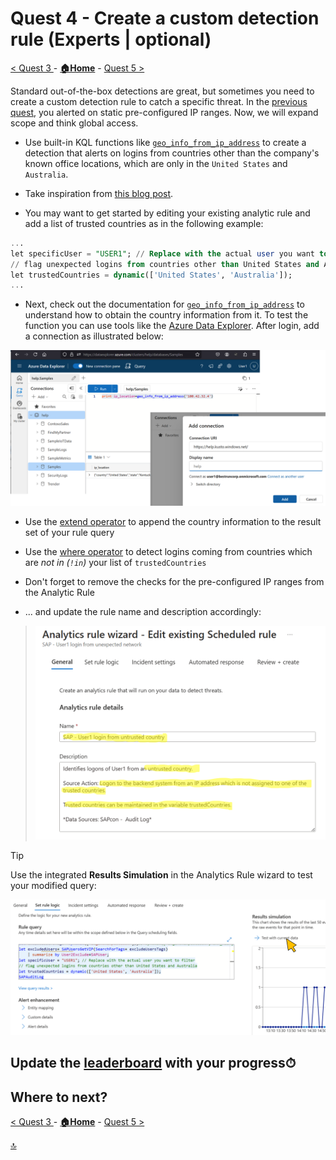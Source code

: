 # Quest 4 - Create a custom detection rule (Experts | optional)

[< Quest 3 ](quest3.md) - **[🏠Home](../README.md)** - [ Quest 5 >](quest5.md)

Standard out-of-the-box detections are great, but sometimes you need to create a custom detection rule to catch a specific threat. In the [previous quest](quest3.md), you alerted on static pre-configured IP ranges. Now, we will expand scope and think global access.

* Use built-in KQL functions like [`geo_info_from_ip_address`](https://learn.microsoft.com/en-us/kusto/query/geo-info-from-ip-address-function?view=azure-data-explorer&preserve-view=true) to create a detection that alerts on logins from countries other than the company's known office locations, which are only in the `United States` and `Australia`.

* Take inspiration from [this blog post](https://community.sap.com/t5/technology-blogs-by-members/nice-patch-sap-revisiting-your-sap-btp-security-measures-after-ai-core/ba-p/13770662).

* You may want to get started by editing your existing analytic rule and add a list of trusted countries as in the following example:

``` sql
...
let specificUser = "USER1"; // Replace with the actual user you want to filter
// flag unexpected logins from countries other than United States and Australia
let trustedCountries = dynamic(['United States', 'Australia']);
...
```

* Next, check out the documentation for [`geo_info_from_ip_address`](https://learn.microsoft.com/en-us/kusto/query/geo-info-from-ip-address-function?view=azure-data-explorer&preserve-view=true) to understand how to obtain the country information from it. To test the function you can use tools like the [Azure Data Explorer](https://dataexplorer.azure.com/). After login, add a connection as illustrated below:
<p align="center" width="100%">
<img alt="Step 1" src="assets/quest4/4-1.png"  width="600">
</p>

* Use the [extend operator](https://learn.microsoft.com/de-de/kusto/query/extend-operator?view=azure-data-explorer&preserve-view=true) to append the country information to the result set of your rule query

* Use the [where operator](https://learn.microsoft.com/de-de/kusto/query/where-operator?view=azure-data-explorer) to detect logins coming from countries which are _not in (`!in`)_ your list of `trustedCountries`

* Don't forget to remove the checks for the pre-configured IP ranges from the Analytic Rule

* ... and update the rule name and description accordingly:
> <p align="center" width="100%">
> <img alt="Step 2" src="assets/quest4/4-3.png"  width="600">
> </p>

> [!TIP]
> Use the integrated **Results Simulation** in the Analytics Rule wizard to test your modified query:
> <p align="left" width="100%">
> <img alt="Step 3" src="assets/quest4/4-2.png"  width="600">
> </p>

## Update the [leaderboard](https://forms.office.com/r/aYH8rh7vp5) with your progress⏱

## Where to next?

[< Quest 3 ](quest3.md) - **[🏠Home](../README.md)** - [ Quest 5 >](quest5.md)

[🔝](#)

